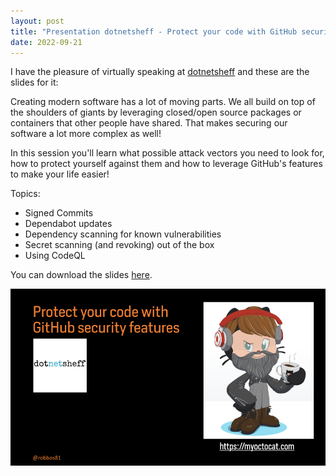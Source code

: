 ```yaml
---
layout: post
title: "Presentation dotnetsheff - Protect your code with GitHub security features"
date: 2022-09-21
---
```



I have the pleasure of virtually speaking at [dotnetsheff](https://dotnetsheff.co.uk/) and these are the slides for it:

Creating modern software has a lot of moving parts. We all build on top of the shoulders of giants by leveraging closed/open source packages or containers that other people have shared. That makes securing our software a lot more complex as well!

In this session you'll learn what possible attack vectors you need to look for, how to protect yourself against them and how to leverage GitHub's features to make your life easier!

Topics:

- Signed Commits
- Dependabot updates
- Dependency scanning for known vulnerabilities
- Secret scanning (and revoking) out of the box
- Using CodeQL

You can download the slides [here](https://devopsjournal.io/slides/20220921%20dotnetsheff%20-%20Protect%20your%20code%20with%20GitHub%20security%20features.pdf).

[![Opening slide of the presentation](/images/2022/20220921/20220921_OpeningSlide.png)](https://devopsjournal.io/slides/20220921%20dotnetsheff%20-%20Protect%20your%20code%20with%20GitHub%20security%20features.pdf)
